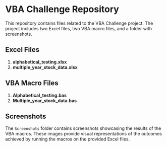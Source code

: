 # VBA Challenge Repository

This repository contains files related to the VBA Challenge project. The project includes two Excel files, two VBA macro files, and a folder with screenshots.

## Excel Files

1. **alphabetical_testing.xlsx**
2. **multiple_year_stock_data.xlsx**


## VBA Macro Files

1. **Alphabetical_testing.bas**
2. **Multiple_year_stock_data.bas**

## Screenshots

The `Screenshots` folder contains screenshots showcasing the results of the VBA macros. These images provide visual representations of the outcomes achieved by running the macros on the provided Excel files.

